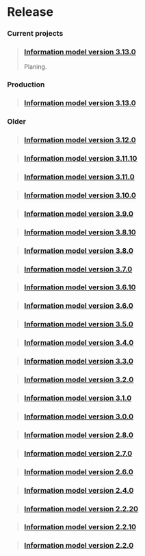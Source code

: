 # Release

### Current projects
> ### [Information model version 3.13.0](release/infm-3.14.0.md)
>Planing.

### Production

> ### [Information model version 3.13.0](release/infm-3.13.10.md)


### Older
> ### [Information model version 3.12.0](release/infm-3.12.0.md)

> ### [Information model version 3.11.10](release/infm-3.11.10.md)

> ### [Information model version 3.11.0](release/infm-3.11.0.md)

> ### [Information model version 3.10.0](release/infm-3.10.0.md)

>### [Information model version 3.9.0](release/infm-3.9.0.md)

> ### [Information model version 3.8.10](release/infm-3.8.10.md)

> ### [Information model version 3.8.0](release/infm-3.8.0.md) 

> ### [Information model version 3.7.0](release/infm-3.7.0.md)

> ### [Information model version 3.6.10](release/infm-3.6.10.md)

> ### [Information model version 3.6.0](release/infm-3.6.0.md)

> ### [Information model version 3.5.0](release/infm-3.5.0.md) 

> ### [Information model version 3.4.0](release/infm-3.4.0.md) 

> ### [Information model version 3.3.0](release/infm-3.3.0.md) 

> ### [Information model version 3.2.0](release/infm-3.2.0.md)

> ### [Information model version 3.1.0](release/infm-3.1.0.md)

> ### [Information model version 3.0.0](release/infm-3.0.0.md)

> ### [Information model version 2.8.0](release/infm-2.8.0.md)

> ### [Information model version 2.7.0](release/infm-2.7.0.md)

> ### [Information model version 2.6.0](release/infm-2.6.0.md)

> ### [Information model version 2.4.0](release/infm-2.4.0.md)

> ### [Information model version 2.2.20](release/infm-2.2.20.md)

> ### [Information model version 2.2.10](release/infm-2.2.10.md)

> ### [Information model version 2.2.0](release/infm-2.2.0.md)





